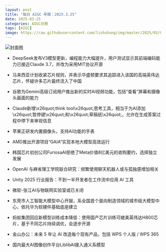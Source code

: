 ```yaml
---
layout: post
title: "每日 AIGC 早报：2025.3.25"
date: 2025-03-25
categories: AIGC日报
tags: [AIGC]
image: https://raw.githubusercontent.com/lishuhang/img/master/2025/03/0325-d.jpg
---
```


![封面图](https://raw.githubusercontent.com/lishuhang/img/master/2025/03/0325-d.jpg)

  - DeepSeek发布V3模型更新，编程能力大幅提升，用户测试显示其前端编码能力已接近Claude 3.7，并改为采用MIT协议开源

  - 马来西亚计划收紧芯片规则，并表示华盛顿要求其追踪进入该国的高端英伟达芯片，怀疑许多芯片最终流入了中国

  - 谷歌为Gemini高级订阅用户推出新的实时AI视频功能，包括“查看”屏幕和摄像头画面的能力

  - Claude新增\x26quot;think tool\x26quot;思考工具，相当于为AI添加\x26quot;暂停键\x26quot;和\x26quot;草稿纸\x26quot;，允许在生成答案过程中停下来审视信息

  - 苹果正研发内置摄像头，支持AI功能的手表

  - AMD推出开源项目“GAIA”实现本地大模型高效运行

  - 韩国芯片初创公司FuriosaAI拒绝了Meta价值8亿美元的收购要约，选择独立发展

  - OpenAI 与麻省理工学院联合研究：频繁使用聊天机器人或与孤独感增加相关

  - Unity 2025 行业报告：不到一半开发者在工作流中应用 AI 工具

  - 微软-张江AI与物联网实验室或已关闭

  - 东莞市人工智能大模型中心开服，系全国首个面向制造领域的城市级大模型中心，依托华为软硬件基础底座建立

  - 蚂蚁集团回应新模型训练成本降低：使用国产芯片训练可媲美英伟达H800芯片，基于不同芯片持续调优，会逐步开源

  - 金山办公：未来 5 年让 AI 改造每个现有产品，包括 WPS 个人版 / WPS 365

  - 国内最大AI图像创作平台LiblibAI接入通义系模型